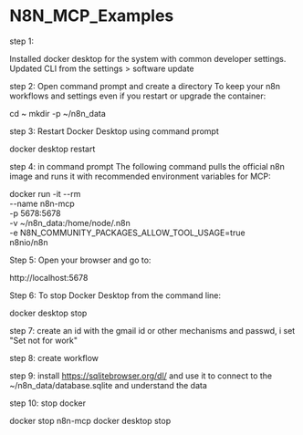 # N8N_MCP_Examples

step 1:

Installed docker desktop for the system with common developer settings. Updated CLI from the settings > software update

step 2: Open command prompt and create a directory To keep your n8n workflows and settings even if you restart or upgrade the container:

cd ~
mkdir -p ~/n8n_data

step 3: Restart Docker Desktop using command prompt

docker desktop restart

step 4: in command prompt The following command pulls the official n8n image and runs it with recommended environment variables for MCP:

docker run -it --rm \
  --name n8n-mcp \
  -p 5678:5678 \
  -v ~/n8n_data:/home/node/.n8n \
  -e N8N_COMMUNITY_PACKAGES_ALLOW_TOOL_USAGE=true \
  n8nio/n8n

  Step 5: Open your browser and go to: 
  
  http://localhost:5678

  Step 6: To stop Docker Desktop from the command line:
  
  docker desktop stop

  step 7: create an id with the gmail id or other mechanisms and passwd, i set "Set not for work"

  step 8: create workflow

  step 9: install https://sqlitebrowser.org/dl/ and use it to connect to the ~/n8n_data/database.sqlite and understand the data

  step 10: stop docker
  
  docker stop n8n-mcp
  docker desktop stop
  
